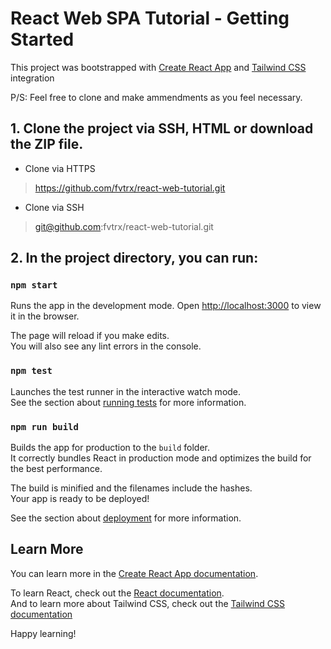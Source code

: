 # React Web SPA Tutorial - Getting Started

This project was bootstrapped with [Create React App](https://github.com/facebook/create-react-app) and [Tailwind CSS](https://tailwindcss.com/) integration

P/S: Feel free to clone and make ammendments as you feel necessary. 

## 1. Clone the project via SSH, HTML or download the ZIP file.

- Clone via HTTPS
>  https://github.com/fvtrx/react-web-tutorial.git

- Clone via SSH
> git@github.com:fvtrx/react-web-tutorial.git

## 2. In the project directory, you can run:

### `npm start`

Runs the app in the development mode.
Open [http://localhost:3000](http://localhost:3000) to view it in the browser.

The page will reload if you make edits.\
You will also see any lint errors in the console.

### `npm test`

Launches the test runner in the interactive watch mode.\
See the section about [running tests](https://facebook.github.io/create-react-app/docs/running-tests) for more information.

### `npm run build`

Builds the app for production to the `build` folder.\
It correctly bundles React in production mode and optimizes the build for the best performance.

The build is minified and the filenames include the hashes.\
Your app is ready to be deployed!

See the section about [deployment](https://facebook.github.io/create-react-app/docs/deployment) for more information.


## Learn More

You can learn more in the [Create React App documentation](https://facebook.github.io/create-react-app/docs/getting-started).

To learn React, check out the [React documentation](https://reactjs.org/).\
And to learn more about Tailwind CSS, check out the [Tailwind CSS documentation](https://tailwindcss.com/docs)

Happy learning!
